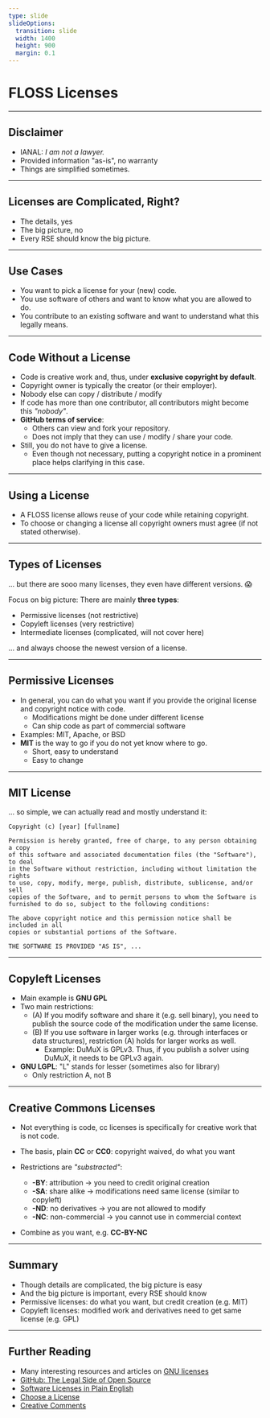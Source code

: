 ```yaml
---
type: slide
slideOptions:
  transition: slide
  width: 1400
  height: 900
  margin: 0.1
---
```


<style>
  .reveal strong {
    font-weight: bold;
    color: orange;
  }
  .reveal p {
    text-align: left;
  }
  .reveal section h1 {
    color: orange;
  }
  .reveal section h2 {
    color: orange;
  }
  .reveal code {
    font-family: 'Ubuntu Mono';
    color: orange;
  }
  .reveal section img {
    background:none;
    border:none;
    box-shadow:none;
  }
</style>

# FLOSS Licenses

---

## Disclaimer

- IANAL: _I am not a lawyer._
- Provided information "as-is", no warranty
- Things are simplified sometimes.

---

## Licenses are Complicated, Right?

- The details, yes
- The big picture, no
- Every RSE should know the big picture.

---

## Use Cases

- You want to pick a license for your (new) code.
- You use software of others and want to know what you are allowed to do.
- You contribute to an existing software and want to understand what this legally means.

---

## Code Without a License

- Code is creative work and, thus, under **exclusive copyright by default**.
- Copyright owner is typically the creator (or their employer).
- Nobody else can copy / distribute / modify
- If code has more than one contributor, all contributors might become this _"nobody"_.
- **GitHub terms of service**:
    - Others can view and fork your repository.
    - Does not imply that they can use / modify / share your code.
- Still, you do not have to give a license.
    - Even though not necessary, putting a copyright notice in a prominent place helps clarifying in this case.

---

## Using a License

- A FLOSS license allows reuse of your code while retaining copyright.
- To choose or changing a license all copyright owners must agree (if not stated otherwise).

---

## Types of Licenses

... but there are sooo many licenses, they even have different versions. :scream:

Focus on big picture: There are mainly **three types**:

- Permissive licenses (not restrictive)
- Copyleft licenses (very restrictive)
- Intermediate licenses (complicated, will not cover here)

... and always choose the newest version of a license.

---

## Permissive Licenses

- In general, you can do what you want if you provide the original license and copyright notice with code.
    - Modifications might be done under different license
    - Can ship code as part of commercial software
- Examples: MIT, Apache, or BSD
- **MIT** is the way to go if you do not yet know where to go.
    - Short, easy to understand
    - Easy to change

---

## MIT License

... so simple, we can actually read and mostly understand it:

```
Copyright (c) [year] [fullname]

Permission is hereby granted, free of charge, to any person obtaining a copy
of this software and associated documentation files (the "Software"), to deal
in the Software without restriction, including without limitation the rights
to use, copy, modify, merge, publish, distribute, sublicense, and/or sell
copies of the Software, and to permit persons to whom the Software is
furnished to do so, subject to the following conditions:

The above copyright notice and this permission notice shall be included in all
copies or substantial portions of the Software.

THE SOFTWARE IS PROVIDED "AS IS", ...
```

---

## Copyleft Licenses

- Main example is **GNU GPL**
- Two main restrictions:
    - (A) If you modify software and share it (e.g. sell binary), you need to publish the source code of the modification under the same license.
    - (B) If you use software in larger works (e.g. through interfaces or data structures), restriction (A) holds for larger works as well.
        - Example: DuMuX is GPLv3. Thus, if you publish a solver using DuMuX, it needs to be GPLv3 again.
- **GNU LGPL**: "L" stands for lesser (sometimes also for library)
    - Only restriction A, not B

---

## Creative Commons Licenses

- Not everything is code, cc licenses is specifically for creative work that is not code.

- The basis, plain **CC** or **CC0**: copyright waived, do what you want
- Restrictions are _"substracted"_:
    - **-BY**: attribution -> you need to credit original creation
    - **-SA**: share alike -> modifications need same license (similar to copyleft)
    - **-ND**: no derivatives -> you are not allowed to modify
    - **-NC**: non-commercial -> you cannot use in commercial context
- Combine as you want, e.g. **CC-BY-NC**

---

## Summary

- Though details are complicated, the big picture is easy
- And the big picture is important, every RSE should know
- Permissive licenses: do what you want, but credit creation (e.g. MIT)
- Copyleft licenses: modified work and derivatives need to get same license (e.g. GPL)

---

## Further Reading

- Many interesting resources and articles on [GNU licenses](https://www.gnu.org/licenses/)
- [GitHub: The Legal Side of Open Source](https://opensource.guide/legal/)
- [Software Licenses in Plain English](https://tldrlegal.com)
- [Choose a License](https://choosealicense.com/)
- [Creative Comments](https://creativecommons.org/licenses/)
